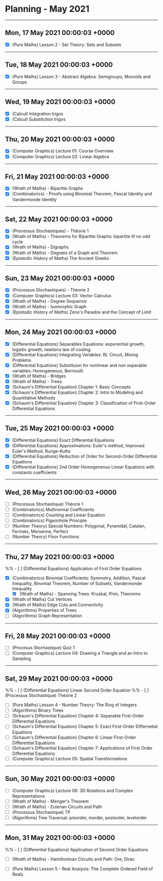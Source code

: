 # Planning - May 2021

------------------------------------------------------------------------
Mon, 17 May 2021 00:00:03 +0000
------------------------------------------------------------------------

- [X] (Pure Maths) Lesson 2 - Set Theory: Sets and Subsets

------------------------------------------------------------------------
Tue, 18 May 2021 00:00:03 +0000
------------------------------------------------------------------------

- [X] (Pure Maths) Lesson 3 - Abstract Algebra: Semigroups, Monoids and Groups

------------------------------------------------------------------------
Wed, 19 May 2021 00:00:03 +0000
------------------------------------------------------------------------

- [X] (Calcul) Intégration trigos
- [X] (Calcul) Substitution trigos

------------------------------------------------------------------------
Thu, 20 May 2021 00:00:03 +0000
------------------------------------------------------------------------

- [X] (Computer Graphics) Lecture 01: Course Overview
- [X] (Computer Graphics) Lecture 02: Linear Algebra

------------------------------------------------------------------------
Fri, 21 May 2021 00:00:03 +0000
------------------------------------------------------------------------

- [X] (Wrath of Maths) - Bipartite Graphs
- [X] (Combinatorics) - Proofs using Binomial Theorem, Pascal Identity and
	Vandermonde Identity

------------------------------------------------------------------------
Sat, 22 May 2021 00:00:03 +0000
------------------------------------------------------------------------

- [X] (Processus Stochastiques) - Théorie 1
- [X] (Wrath of Maths) - Theorems for Bipartite Graphs: bipartite iif no odd cycle
- [X] (Wrath of Maths) - Digraphs
- [X] (Wrath of Maths) - Degrees of a Graph and Theorem
- [X] (Epistodic History of Maths) The Ancient Greeks

------------------------------------------------------------------------
Sun, 23 May 2021 00:00:03 +0000
------------------------------------------------------------------------

- [X] (Processus Stochastiques) - Théorie 2
- [X] (Computer Graphics) Lecture 03: Vector Calculus
- [X] (Wrath of Maths) - Degree Sequence
- [X] (Wrath of Maths) - Isomorphic Graph
- [X] (Epistodic History of Maths) Zeno's Paradox and the Concept of Limit

------------------------------------------------------------------------
Mon, 24 May 2021 00:00:03 +0000
------------------------------------------------------------------------

- [X] (Differential Equations) Separables Equations: exponential growth,
      logistic growth, newtons law of cooling
- [X] (Differential Equations) Integrating Variables: RL Circuit, Mixing
      Problems
- [X] (Differential Equations) Substituion for nonlinear and non separable
	variables: Homogeneous, Bernouilli
- [X] (Wrath of Maths) - Bridges
- [X] (Wrath of Maths) - Trees
- [X] (Schaum's Differential Equation) Chapter 1: Basic Concepts
- [X] (Schaum's Differential Equation) Chapter 2: Intro to Modeling and Quantitative Methods
- [X] (Schaum's Differential Equation) Chapter 3: Classification of First-Order Differential Equations

------------------------------------------------------------------------
Tue, 25 May 2021 00:00:03 +0000
------------------------------------------------------------------------

- [X] (Differential Equations) Exact Differential Equations
- [X] (Differential Equations) Approximations: Euler's method, Improved
      Euler's Method, Runge-Kutta
- [X] (Differential Equations) Reduction of Order for Second-Order
      Differential Equations
- [X] (Differential Equations) 2nd Order Homogeneous Linear Equations with constants coefficients

------------------------------------------------------------------------
Wed, 26 May 2021 00:00:03 +0000
------------------------------------------------------------------------

- [ ] (Processus Stochastique) Théorie 1
- [ ] (Combinatorics) Multinomial Coefficients
- [ ] (Combinatorics) Counting and Linear Equation
- [ ] (Combinatorics) Pigeonhole Principle
- [ ] (Number Theory) Special Numbers: Polygonal, Pyramidal, Catalan,
	Fermats, Mersenne, Perfect
- [ ] (Number Theory) Floor Functions

------------------------------------------------------------------------
Thu, 27 May 2021 00:00:03 +0000
------------------------------------------------------------------------

%% - [ ] (Differential Equations) Application of First Order Equations
- [X] (Combinatorics) Binomial Coefficients: Symmetry, Addition,
	Pascal Inequaltiy, Binomial Theorem, Number of Subsets,
	Vandermonde Inequality
	- [X] (Wrath of Maths) - Spanning Trees: Kruskal, Prim, Theorems
- [X] (Wrath of Maths) Cut Vertices
- [X] (Wrath of Maths) Edge Cuts and Connectivity
- [X] (Algorithms) Properties of Trees
- [ ] (Algorithms) Graph Representation

------------------------------------------------------------------------
Fri, 28 May 2021 00:00:03 +0000
------------------------------------------------------------------------

- [ ] (Procesus Stochastique) Quiz 1
- [ ] (Computer Graphics) Lecture 04: Drawing a Triangle and an Intro to Sampling

------------------------------------------------------------------------
Sat, 29 May 2021 00:00:03 +0000
------------------------------------------------------------------------

%% - [ ] (Differential Equations) Linear Second Order Equation
%% - [ ] (Processus Stochastique) Théorie 2
- [ ] (Pure Maths) Lesson 4 - Number Theory: The Ring of Integers
- [ ] (Algorithms) Binary Trees
- [ ] (Schaum's Differential Equation) Chapter 4: Separable First-Order Differential Equations
- [ ] (Schaum's Differential Equation) Chapter 5: Exact First-Order Differnetial Equations
- [ ] (Schaum's Differential Equation) Chapter 6: Linear First-Order Differential Equations
- [ ] (Schaum's Differential Equation) Chapter 7: Applications of First Order Differential Equations
- [ ] (Computer Graphics) Lecture 05: Spatial Transformations

------------------------------------------------------------------------
Sun, 30 May 2021 00:00:03 +0000
------------------------------------------------------------------------

- [ ] (Computer Graphics) Lecture 06: 3D Rotations and Complex Representations
- [ ] (Wrath of Maths) - Menger's Theorem
- [ ] (Wrath of Maths) - Eulerian Circuits and Path
- [ ] (Processus Stochastique) TP
- [ ] (Algorithms) Tree Traversal: preorder, inorder, postorder, levelorder

------------------------------------------------------------------------
Mon, 31 May 2021 00:00:03 +0000
------------------------------------------------------------------------

%% - [ ] (Differential Equations) Application of Second Order Equations
- [ ] (Wrath of Maths) - Hamiltoninan Circuits and Path: Ore, Dirac
- [ ] (Pure Maths) Lesson 5 - Real Analysis: The Complete Ordered Field of Reals

